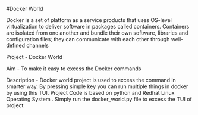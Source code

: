 #Docker World 

Docker is a set of platform as a service products that uses OS-level virtualization to deliver software in packages called containers. Containers are isolated from one another and bundle their own software, libraries and configuration files; they can communicate with each other through well-defined channels

Project - Docker World

Aim - To make it easy to excess the Docker commands

Description -
Docker world project is used to excess the command in smarter way. By pressing simple key you can run multiple things in docker by using this TUI. Project Code is based on python and Redhat Linux Operating System . Simply run the docker_world.py file to excess the TUI of project 

